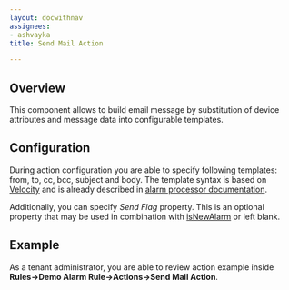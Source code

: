```yaml
---
layout: docwithnav
assignees:
- ashvayka
title: Send Mail Action

---
```


## Overview

This component allows to build email message by substitution of device attributes and message data into configurable templates.

## Configuration

During action configuration you are able to specify following templates: from, to, cc, bcc, subject and body.
The template syntax is based on [Velocity](https://velocity.apache.org/) 
and is already described in [alarm processor documentation](/docs/user-guide/processors/alarm-deduplication-processor/#configuration).  

Additionally, you can specify *Send Flag* property. 
This is an optional property that may be used in combination with [isNewAlarm](/docs/user-guide/processors/alarm-deduplication-processor/#overview) or left blank. 

## Example

As a tenant administrator, you are able to review action example inside **Rules->Demo Alarm Rule->Actions->Send Mail Action**.
